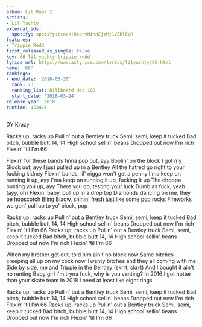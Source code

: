 ```yaml
---
album: Lil Boat 2
artists:
- Lil Yachty
external_ids:
  spotify: spotify:track:6tarvNiKnEjYMj1VZhlDqR
features:
- Trippie Redd
first_released_as_single: false
key: 66-lil-yachty-trippie-redd
lyrics_url: https://www.azlyrics.com/lyrics/lilyachty/66.html
name: '66'
rankings:
- end_date: '2018-03-30'
  rank: 73
  ranking_list: Billboard Hot 100
  start_date: '2018-03-24'
release_year: 2018
runtime: 153474
---
```

DY Krazy

Racks up, racks up
Pullin' out a Bentley truck
Semi, semi, keep it tucked
Bad bitch, bubble butt
14, 14
High school sellin' beans
Dropped out now I'm rich
Flexin' 'til I'm 66

Flexin' for these bands finna pop out, ayy
Boolin' on the block I got my Glock out, ayy
I just pulled up in a Bentley
All the hatred go right to your fucking kidney
Flexin' bands, lil' nigga won't get a penny
I'ma keep on running it up, ayy
I'ma keep on running it up, fucking it up
The choppa busting you up, ayy
There you go, testing your luck
Dumb as fuck, yeah (ayy, oh)
Flexin' baby, pull up in a drop top
Diamonds dancing on me, they be hopscotch
Bling Blaow, shinin' fresh just like some pop rocks
Fireworks we gon' pull up to yo' block, pop

Racks up, racks up
Pullin' out a Bentley truck
Semi, semi, keep it tucked
Bad bitch, bubble butt
14, 14
High school sellin' beans
Dropped out now I'm rich
Flexin' 'til I'm 66
Racks up, racks up
Pullin' out a Bentley truck
Semi, semi, keep it tucked
Bad bitch, bubble butt
14, 14
High school sellin' beans
Dropped out now I'm rich
Flexin' 'til I'm 66

When my brother get out, told him ain't no block now
Same bitches creeping all up on my cock now
Twenty bitches and they all coming with me
Side by side, me and Trippie in the Bentley (skrrt, skrrt)
And I bought it ain't no renting
Baby girl I'm tryna fuck, why is you venting?
In 2016 I got hotter than your skate team
In 2018 I need at least like eight rings

Racks up, racks up
Pullin' out a Bentley truck
Semi, semi, keep it tucked
Bad bitch, bubble butt
14, 14
High school sellin' beans
Dropped out now I'm rich
Flexin' 'til I'm 66
Racks up, racks up
Pullin' out a Bentley truck
Semi, semi, keep it tucked
Bad bitch, bubble butt
14, 14
High school sellin' beans
Dropped out now I'm rich
Flexin' 'til I'm 66
